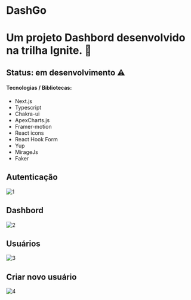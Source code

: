 # DashGo
# Um projeto Dashbord desenvolvido na trilha Ignite. 🚀

<h2> Status: em desenvolvimento ⚠️  </h2>

<h4> Tecnologias / Bibliotecas: </h4>

+ Next.js
+ Typescript
+ Chakra-ui
+ ApexCharts.js
+ Framer-motion
+ React icons
+ React Hook Form
+ Yup
+ MirageJs
+ Faker


<h2> Autenticação </h2>

![1](https://user-images.githubusercontent.com/66790414/186805277-b1874372-9881-4c8c-bb1c-e2b70fd3e9b4.PNG)

<h2> Dashbord</h2>

![2](https://user-images.githubusercontent.com/66790414/186805458-16cb4a12-6db5-497a-abe6-88c2ce0be217.PNG)

<h2>Usuários</h2>

![3](https://user-images.githubusercontent.com/66790414/186805594-1d5516c3-68b3-4468-849b-bd09e71589dc.PNG)

<h2>Criar novo usuário</h2>

![4](https://user-images.githubusercontent.com/66790414/186805725-db483946-edd1-4ecd-a702-e14df08a29ef.PNG)







